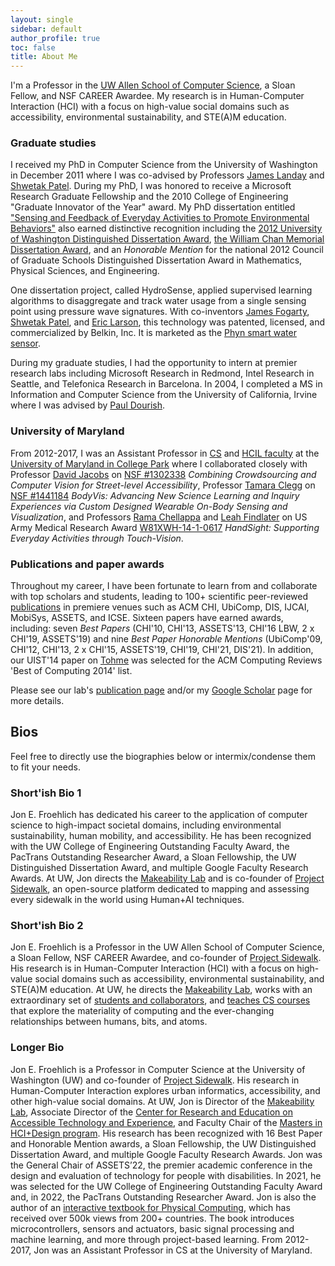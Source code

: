 ```yaml
---
layout: single
sidebar: default
author_profile: true
toc: false
title: About Me
---
```


I'm a Professor in the [UW Allen School of Computer Science](http://cs.washington.edu/), a Sloan Fellow, and NSF CAREER Awardee. My research is in Human-Computer Interaction (HCI) with a focus on high-value social domains such as accessibility, environmental sustainability, and STE(A)M education.

### Graduate studies

I received my PhD in Computer Science from the University of Washington in December 2011 where I was co-advised by Professors [James Landay](https://www.landay.org/) and [Shwetak Patel](https://homes.cs.washington.edu/~shwetak/). During my PhD, I was honored to receive a Microsoft Research Graduate Fellowship and the 2010 College of Engineering "Graduate Innovator of the Year" award. My PhD dissertation entitled ["Sensing and Feedback of Everyday Activities to Promote Environmental Behaviors"](https://makeabilitylab.cs.washington.edu/media/publications/Sensing_and_Feedback_of_Everyday_Activities_to_Promote_Environmental_Behaviors_Eye7nYF.pdf) also earned distinctive recognition including the [2012 University of Washington Distinguished Dissertation Award](https://grad.uw.edu/for-students-and-post-docs/thesisdissertation/dissertation-and-thesis-awards/), [the William Chan Memorial Dissertation Award](https://www.cs.washington.edu/education/award_winning_students/chan), and an *Honorable Mention* for the national 2012 Council of Graduate Schools Distinguished Dissertation Award in Mathematics, Physical Sciences, and Engineering.

One dissertation project, called HydroSense, applied supervised learning algorithms to disaggregate and track water usage from a single sensing point using pressure wave signatures. With co-inventors [James Fogarty](https://homes.cs.washington.edu/~jfogarty/), [Shwetak Patel](https://homes.cs.washington.edu/~shwetak/), and [Eric Larson](https://s2.smu.edu/~eclarson/), this technology was patented, licensed, and commercialized by Belkin, Inc. It is marketed as the [Phyn smart water sensor](https://www.phyn.com/).

During my graduate studies, I had the opportunity to intern at premier research labs including Microsoft Research in Redmond, Intel Research in Seattle, and Telefonica Research in Barcelona. In 2004, I completed a MS in Information and Computer Science from the University of California, Irvine where I was advised by [Paul Dourish](https://www.dourish.com/). 

### University of Maryland

From 2012-2017, I was an Assistant Professor in [CS](http://cs.umd.edu/) and [HCIL faculty](https://hcil.umd.edu/) at the [University of Maryland in College Park](http://www.umd.edu) where I collaborated closely with Professor [David Jacobs](http://www.cs.umd.edu/~djacobs/) on [NSF #1302338](https://www.nsf.gov/awardsearch/showAward?AWD_ID=1302338) _Combining Crowdsourcing and Computer Vision for Street-level Accessibility_, Professor [Tamara Clegg](https://ischool.umd.edu/about/directory/tamara-clegg) on [NSF #1441184](https://www.nsf.gov/awardsearch/showAward?AWD_ID=1441184&HistoricalAwards=false) _BodyVis: Advancing New Science Learning and Inquiry Experiences via Custom Designed Wearable On-Body Sensing and Visualization_, and Professors [Rama Chellappa](http://users.umiacs.umd.edu/~rama/) and [Leah Findlater](https://scholar.google.com/citations?user=NeDnx2EAAAAJ&hl=en) on US Army Medical Research Award [W81XWH-14-1-0617](https://apps.dtic.mil/sti/pdfs/AD1002552.pdf) _HandSight: Supporting Everyday Activities through Touch-Vision_.

### Publications and paper awards

Throughout my career, I have been fortunate to learn from and collaborate with top scholars and students, leading to 100+ scientific peer-reviewed [publications](https://makeabilitylab.cs.washington.edu/publications/) in premiere venues such as ACM CHI, UbiComp, DIS, IJCAI, MobiSys, ASSETS, and ICSE. Sixteen papers have earned awards, including: seven *Best Papers* (CHI'10, CHI'13, ASSETS'13, CHI'16 LBW, 2 x CHI'19, ASSETS'19) and nine *Best Paper Honorable Mentions* (UbiComp'09, CHI'12, CHI'13, 2 x CHI'15, ASSETS'19, CHI'19, CHI'21, DIS'21). In addition, our UIST'14 paper on [Tohme](https://makeabilitylab.cs.washington.edu/media/publications/Hara_TohmeDetectingCurbRampsInGoogleStreetViewUsingCrowdsourcingComputerVisionAndMachineLearning_2014.pdf) was selected for the ACM Computing Reviews 'Best of Computing 2014' list.

Please see our lab's [publication page](https://makeabilitylab.cs.washington.edu/publications/) and/or my [Google Scholar](https://scholar.google.com/citations?user=nExKrpsAAAAJ&hl=en) page for more details.

## Bios

Feel free to directly use the biographies below or intermix/condense them to fit your needs.

### Short'ish Bio 1

Jon E. Froehlich has dedicated his career to the application of computer science to high-impact societal domains, including environmental sustainability, human mobility, and accessibility. He has been recognized with the UW College of Engineering Outstanding Faculty Award, the PacTrans Outstanding Researcher Award, a Sloan Fellowship, the UW Distinguished Dissertation Award, and multiple Google Faculty Research Awards. At UW, Jon directs the [Makeability Lab](https://makeabilitylab.cs.washington.edu//) and is co-founder of [Project Sidewalk](http://projectsidewalk.org), an open-source platform dedicated to mapping and assessing every sidewalk in the world using Human+AI techniques.

### Short'ish Bio 2

Jon E. Froehlich is a Professor in the UW Allen School of Computer Science, a Sloan Fellow, NSF CAREER Awardee, and co-founder of [Project Sidewalk](http://projectsidewalk.org). His research is in Human-Computer Interaction (HCI) with a focus on high-value social domains such as accessibility, environmental sustainability, and STE(A)M education. At UW, he directs the [Makeability Lab](https://makeabilitylab.cs.washington.edu//), works with an extraordinary set of [students and collaborators](https://makeabilitylab.cs.washington.edu/people), and [teaches CS courses](https://makeabilitylab.github.io/physcomp/) that explore the materiality of computing and the ever-changing relationships between humans, bits, and atoms.

### Longer Bio

Jon E. Froehlich is a Professor in Computer Science at the University of Washington (UW) and co-founder of [Project Sidewalk](http://projectsidewalk.org). His research in Human-Computer Interaction explores urban informatics, accessibility, and other high-value social domains. At UW, Jon is Director of the [Makeability Lab](https://makeabilitylab.cs.washington.edu/), Associate Director of the [Center for Research and Education on Accessible Technology and Experience](https://create.uw.edu/), and Faculty Chair of the [Masters in HCI+Design program](https://mhcid.washington.edu/). His research has been recognized with 16 Best Paper and Honorable Mention awards, a Sloan Fellowship, the UW Distinguished Dissertation Award, and multiple Google Faculty Research Awards. Jon was the General Chair of ASSETS’22, the premier academic conference in the design and evaluation of technology for people with disabilities. In 2021, he was selected for the UW College of Engineering Outstanding Faculty Award and, in 2022, the PacTrans Outstanding Researcher Award. Jon is also the author of an [interactive textbook for Physical Computing](https://makeabilitylab.github.io/physcomp/), which has received over 500k views from 200+ countries. The book introduces microcontrollers, sensors and actuators, basic signal processing and machine learning, and more through project-based learning. From 2012-2017, Jon was an Assistant Professor in CS at the University of Maryland.

